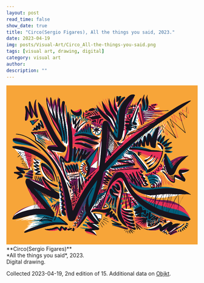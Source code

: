 ```yaml
---
layout: post
read_time: false
show_date: true
title: "Circo(Sergio Figares), All the things you said, 2023."
date: 2023-04-19
img: posts/Visual-Art/Circo_All-the-things-you-said.png
tags: [visual art, drawing, digital]
category: visual art
author: 
description: ""
---
```


<img src='./assets/img/posts/Visual-Art/Circo_All-the-things-you-said.png'>

<br>
**Circo(Sergio Figares)**
<br>*All the things you said*, 2023.
<br>Digital drawing.

 <div class="page-separator"></div>

Collected 2023-04-19, 2nd edition of 15. Additional data on [Objkt](https://objkt.com/tokens/KT1CUthvSoLsL37skY1hsfUkT69MQ3zxGiJ1/2).
